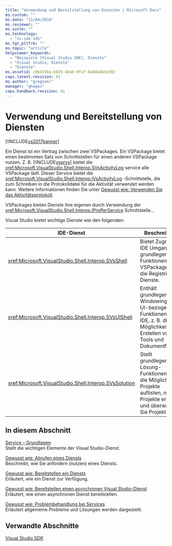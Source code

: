 ```yaml
---
title: "Verwendung und Bereitstellung von Diensten | Microsoft Docs"
ms.custom: ""
ms.date: "11/04/2016"
ms.reviewer: ""
ms.suite: ""
ms.technology: 
  - "vs-ide-sdk"
ms.tgt_pltfrm: ""
ms.topic: "article"
helpviewer_keywords: 
  - "Beispiele [Visual Studio SDK], Dienste"
  - "Visual Studio, Dienste"
  - "Dienste"
ms.assetid: c0b415ba-b825-4da0-9faf-8a60a663e302
caps.latest.revision: 41
ms.author: "gregvanl"
manager: "ghogen"
caps.handback.revision: 41
---
```

# Verwendung und Bereitstellung von Diensten
[!INCLUDE[vs2017banner](../code-quality/includes/vs2017banner.md)]

Ein Dienst ist ein Vertrag zwischen zwei VSPackages. Ein VSPackage bietet einen bestimmten Satz von Schnittstellen für einen anderen VSPackage nutzen. Z. B. [!INCLUDE[vsprvs](../code-quality/includes/vsprvs_md.md)] bietet die <xref:Microsoft.VisualStudio.Shell.Interop.SVsActivityLog> service alle VSPackage lädt. Dieser Service bietet die <xref:Microsoft.VisualStudio.Shell.Interop.IVsActivityLog> \-Schnittstelle, die zum Schreiben in die Protokolldatei für die Aktivität verwendet werden kann. Weitere Informationen finden Sie unter [Gewusst wie: Verwenden Sie das Aktivitätsprotokoll](../extensibility/how-to-use-the-activity-log.md).  
  
 VSPackages bieten Dienste ihre eigenen durch Verwendung der <xref:Microsoft.VisualStudio.Shell.Interop.IProfferService> Schnittstelle...  
  
 Visual Studio bietet wichtige Dienste wie den folgenden:  
  
|IDE\-Dienst|Beschreibung|  
|-----------------|------------------|  
|<xref:Microsoft.VisualStudio.Shell.Interop.SVsShell>|Bietet Zugriff auf IDE Umgang mit grundlegenden Funktionen, die VSPackages und die Registrierung Dienste.|  
|<xref:Microsoft.VisualStudio.Shell.Interop.SVsUIShell>|Enthält grundlegende Windowing und UI\-bezogene Funktionen in der IDE, z. B. die Möglichkeit zum Erstellen von Tools und Dokumentfenster.|  
|<xref:Microsoft.VisualStudio.Shell.Interop.SVsSolution>|Stellt grundlegende Lösung\-Funktionen, z. B. die Möglichkeit, Projekte auflisten, neue Projekte erstellen und überwachen Sie Projekt bereit.|  
  
## In diesem Abschnitt  
 [Service – Grundlagen](../extensibility/internals/service-essentials.md)  
 Stellt die wichtigen Elemente der Visual Studio\-Dienst.  
  
 [Gewusst wie: Abrufen eines Diensts](../extensibility/how-to-get-a-service.md)  
 Beschreibt, wie Sie anfordern \(nutzen\) eines Diensts.  
  
 [Gewusst wie: Bereitstellen ein Diensts](../extensibility/how-to-provide-a-service.md)  
 Erläutert, wie ein Dienst zur Verfügung.  
  
 [Gewusst wie: Bereitstellen einen asynchronen Visual Studio\-Dienst](../extensibility/how-to-provide-an-asynchronous-visual-studio-service.md)  
 Erläutert, wie einen asynchronen Dienst bereitstellen.  
  
 [Gewusst wie: Problembehandlung bei Services](../extensibility/how-to-troubleshoot-services.md)  
 Erläutert allgemeine Probleme und Lösungen werden dargestellt.  
  
## Verwandte Abschnitte  
 [Visual Studio SDK](../extensibility/visual-studio-sdk.md)